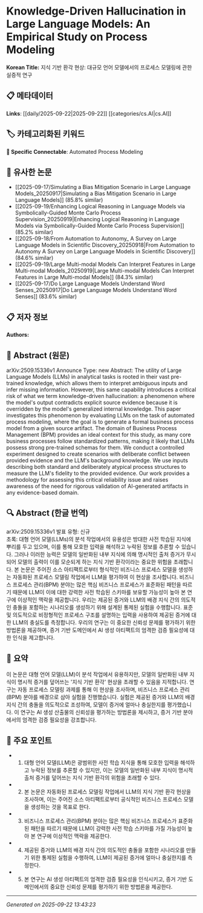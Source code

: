 # Knowledge-Driven Hallucination in Large Language Models: An Empirical Study on Process Modeling

**Korean Title:** 지식 기반 환각 현상: 대규모 언어 모델에서의 프로세스 모델링에 관한 실증적 연구

## 📋 메타데이터

**Links**: [[daily/2025-09-22|2025-09-22]] [[categories/cs.AI|cs.AI]]

## 🏷️ 카테고리화된 키워드
**🔗 Specific Connectable**: Automated Process Modeling

## 🔗 유사한 논문
- [[2025-09-17/Simulating a Bias Mitigation Scenario in Large Language Models_20250917|Simulating a Bias Mitigation Scenario in Large Language Models]] (85.8% similar)
- [[2025-09-19/Enhancing Logical Reasoning in Language Models via Symbolically-Guided Monte Carlo Process Supervision_20250919|Enhancing Logical Reasoning in Language Models via Symbolically-Guided Monte Carlo Process Supervision]] (85.2% similar)
- [[2025-09-18/From Automation to Autonomy_ A Survey on Large Language Models in Scientific Discovery_20250918|From Automation to Autonomy A Survey on Large Language Models in Scientific Discovery]] (84.6% similar)
- [[2025-09-19/Large Multi-modal Models Can Interpret Features in Large Multi-modal Models_20250919|Large Multi-modal Models Can Interpret Features in Large Multi-modal Models]] (84.3% similar)
- [[2025-09-17/Do Large Language Models Understand Word Senses_20250917|Do Large Language Models Understand Word Senses]] (83.6% similar)

## 📋 저자 정보

**Authors:** 

## 📄 Abstract (원문)

arXiv:2509.15336v1 Announce Type: new 
Abstract: The utility of Large Language Models (LLMs) in analytical tasks is rooted in their vast pre-trained knowledge, which allows them to interpret ambiguous inputs and infer missing information. However, this same capability introduces a critical risk of what we term knowledge-driven hallucination: a phenomenon where the model's output contradicts explicit source evidence because it is overridden by the model's generalized internal knowledge. This paper investigates this phenomenon by evaluating LLMs on the task of automated process modeling, where the goal is to generate a formal business process model from a given source artifact. The domain of Business Process Management (BPM) provides an ideal context for this study, as many core business processes follow standardized patterns, making it likely that LLMs possess strong pre-trained schemas for them. We conduct a controlled experiment designed to create scenarios with deliberate conflict between provided evidence and the LLM's background knowledge. We use inputs describing both standard and deliberately atypical process structures to measure the LLM's fidelity to the provided evidence. Our work provides a methodology for assessing this critical reliability issue and raises awareness of the need for rigorous validation of AI-generated artifacts in any evidence-based domain.

## 🔍 Abstract (한글 번역)

arXiv:2509.15336v1 발표 유형: 신규  
초록: 대형 언어 모델(LLMs)의 분석 작업에서의 유용성은 방대한 사전 학습된 지식에 뿌리를 두고 있으며, 이를 통해 모호한 입력을 해석하고 누락된 정보를 추론할 수 있습니다. 그러나 이러한 능력은 모델의 일반화된 내부 지식에 의해 명시적인 출처 증거가 무시되어 모델의 출력이 이를 모순되게 하는 지식 기반 환각이라는 중요한 위험을 초래합니다. 본 논문은 주어진 소스 아티팩트로부터 형식적인 비즈니스 프로세스 모델을 생성하는 자동화된 프로세스 모델링 작업에서 LLM을 평가하여 이 현상을 조사합니다. 비즈니스 프로세스 관리(BPM) 분야는 많은 핵심 비즈니스 프로세스가 표준화된 패턴을 따르기 때문에 LLM이 이에 대한 강력한 사전 학습된 스키마를 보유할 가능성이 높아 본 연구에 이상적인 맥락을 제공합니다. 우리는 제공된 증거와 LLM의 배경 지식 간의 의도적인 충돌을 포함하는 시나리오를 생성하기 위해 설계된 통제된 실험을 수행합니다. 표준 및 의도적으로 비정형적인 프로세스 구조를 설명하는 입력을 사용하여 제공된 증거에 대한 LLM의 충실도를 측정합니다. 우리의 연구는 이 중요한 신뢰성 문제를 평가하기 위한 방법론을 제공하며, 증거 기반 도메인에서 AI 생성 아티팩트의 엄격한 검증 필요성에 대한 인식을 제고합니다.

## 📝 요약

이 논문은 대형 언어 모델(LLM)이 분석 작업에서 유용하지만, 모델의 일반화된 내부 지식이 명시적 증거를 덮어쓰는 '지식 기반 환각' 현상을 초래할 수 있음을 지적합니다. 연구는 자동 프로세스 모델링 과제를 통해 이 현상을 조사하며, 비즈니스 프로세스 관리(BPM) 분야를 배경으로 삼아 실험을 진행했습니다. 실험은 제공된 증거와 LLM의 배경 지식 간의 충돌을 의도적으로 조성하여, 모델이 증거에 얼마나 충실한지를 평가했습니다. 이 연구는 AI 생성 산출물의 신뢰성을 평가하는 방법론을 제시하고, 증거 기반 분야에서의 엄격한 검증 필요성을 강조합니다.

## 🎯 주요 포인트

- 1. 대형 언어 모델(LLM)은 광범위한 사전 학습 지식을 통해 모호한 입력을 해석하고 누락된 정보를 추론할 수 있지만, 이는 모델의 일반화된 내부 지식이 명시적 출처 증거를 덮어쓰는 지식 기반 환각의 위험을 초래할 수 있다.

- 2. 본 논문은 자동화된 프로세스 모델링 작업에서 LLM의 지식 기반 환각 현상을 조사하며, 이는 주어진 소스 아티팩트로부터 공식적인 비즈니스 프로세스 모델을 생성하는 것을 목표로 한다.

- 3. 비즈니스 프로세스 관리(BPM) 분야는 많은 핵심 비즈니스 프로세스가 표준화된 패턴을 따르기 때문에 LLM이 강력한 사전 학습 스키마를 가질 가능성이 높아 본 연구에 이상적인 맥락을 제공한다.

- 4. 제공된 증거와 LLM의 배경 지식 간의 의도적인 충돌을 포함한 시나리오를 만들기 위한 통제된 실험을 수행하여, LLM이 제공된 증거에 얼마나 충실한지를 측정한다.

- 5. 본 연구는 AI 생성 아티팩트의 엄격한 검증 필요성을 인식시키고, 증거 기반 도메인에서의 중요한 신뢰성 문제를 평가하기 위한 방법론을 제공한다.

---

*Generated on 2025-09-22 13:43:23*